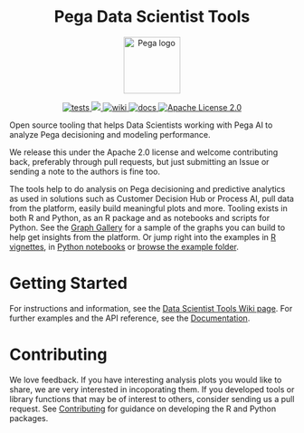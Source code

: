 <p align="center">
  <h1 class="no-underline" style="text-align:center"> Pega Data Scientist Tools </h1>
</p>

<p align="center">
<img height="100px" src="https://raw.githubusercontent.com/pegasystems/pega-datascientist-tools/master/images/pegasystems-inc-vector-logo.svg" alt="Pega logo">
</p>

<p align="center">
  <!-- Tests -->
  <a href="https://github.com/pegasystems/pega-datascientist-tools/actions?workflow=pdstools">
    <img src="https://github.com/pegasystems/pega-datascientist-tools/workflows/pdstools/badge.svg" alt="tests">
  </a>
  <!-- Code coverage -->
  <a href="https://codecov.io/gh/pegasystems/pega-datascientist-tools">
    <img src="https://codecov.io/gh/pegasystems/pega-datascientist-tools/branch/master/graph/badge.svg"/>
  </a>
  <!-- Wiki -->
  <a href="https://github.com/pegasystems/pega-datascientist-tools/wiki">
    <img src="https://img.shields.io/badge/wiki-up-success" alt="wiki">
  </a>
  <!-- Documentation -->
  <a href="https://pegasystems.github.io/pega-datascientist-tools/">
    <img src="https://img.shields.io/badge/Documentation-Up-brightgreen" alt="docs">
  </a>
  <!-- License -->
  <a href="https://github.com/pegasystems/pega-datascientist-tools/blob/master/LICENSE">
    <img src="https://img.shields.io/github/license/pegasystems/pega-datascientist-tools" alt="Apache License 2.0">
  </a>
</p>

Open source tooling that helps Data Scientists working with Pega AI to analyze Pega decisioning and modeling performance.

We release this under the Apache 2.0 license and welcome contributing back, preferably through pull requests, but just submitting an Issue or sending a note to the authors is fine too.

The tools help to do analysis on Pega decisioning and predictive analytics as used in solutions such as Customer Decision Hub or Process AI, pull data from the platform, easily build meaningful plots and more. Tooling exists in both R and Python, as an R package and as notebooks and scripts for Python. See the [Graph Gallery](https://github.com/pegasystems/pega-datascientist-tools/wiki/CDH-Graph-Gallery) for a sample of the graphs you can build to help get insights from the platform. Or jump right into the examples in [R vignettes](https://pegasystems.github.io/pega-datascientist-tools/R/articles/index.html), in [Python notebooks](https://pegasystems.github.io/pega-datascientist-tools/Python/examples.html) or [browse the example folder](https://github.com/pegasystems/pega-datascientist-tools/tree/master/examples).

# Getting Started

For instructions and information, see the [Data Scientist Tools Wiki page](https://github.com/pegasystems/pega-datascientist-tools/wiki). For further examples and the API reference, see the [Documentation](https://pegasystems.github.io/pega-datascientist-tools/).

# Contributing

We love feedback. If you have interesting analysis plots you would like to share, we are very interested in incoporating them. If you developed tools or library functions that may be of interest to others, consider sending us a pull request. See [Contributing](https://github.com/pegasystems/pega-datascientist-tools/wiki/Contributing) for guidance on developing the R and Python packages.
